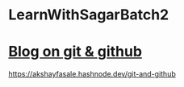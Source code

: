 # LearnWithSagarBatch2

# [Blog on git & github](https://akshayfasale.hashnode.dev/git-and-github)
https://akshayfasale.hashnode.dev/git-and-github
